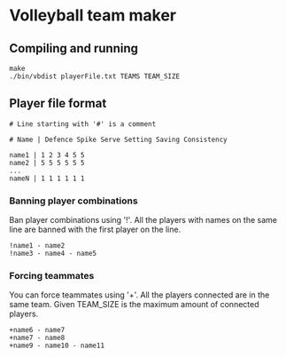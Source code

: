 
# Volleyball team maker

## Compiling and running
```
make
./bin/vbdist playerFile.txt TEAMS TEAM_SIZE 
```
## Player file format
```
# Line starting with '#' is a comment

# Name | Defence Spike Serve Setting Saving Consistency

name1 | 1 2 3 4 5 5
name2 | 5 5 5 5 5 5
...
nameN | 1 1 1 1 1 1
```

### Banning player combinations
Ban player combinations using '!'. All the players with names on the same line are banned with the first player on the line.
```
!name1 - name2
!name3 - name4 - name5

```

### Forcing teammates
You can force teammates using '+'. All the players connected are in the same team. Given TEAM_SIZE is the maximum amount of connected players.
```
+name6 - name7
+name7 - name8
+name9 - name10 - name11

```

